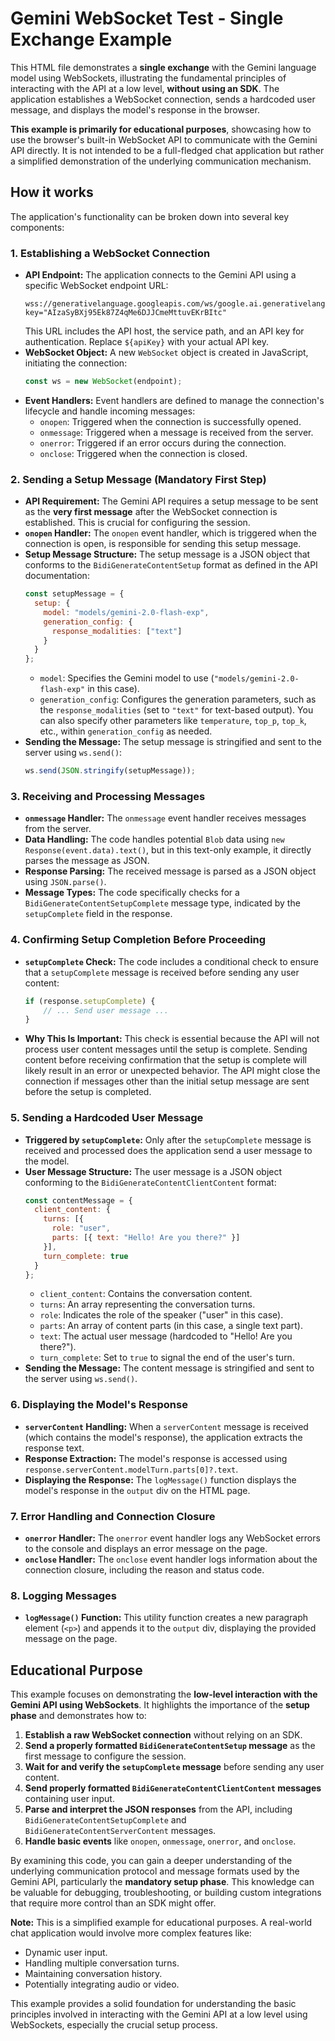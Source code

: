 # Gemini WebSocket Test - Single Exchange Example

This HTML file demonstrates a **single exchange** with the Gemini language model using WebSockets, illustrating the fundamental principles of interacting with the API at a low level, **without using an SDK**. The application establishes a WebSocket connection, sends a hardcoded user message, and displays the model's response in the browser.

**This example is primarily for educational purposes**, showcasing how to use the browser's built-in WebSocket API to communicate with the Gemini API directly. It is not intended to be a full-fledged chat application but rather a simplified demonstration of the underlying communication mechanism.

## How it works

The application's functionality can be broken down into several key components:

### 1. Establishing a WebSocket Connection

*   **API Endpoint:** The application connects to the Gemini API using a specific WebSocket endpoint URL:
    ```
    wss://generativelanguage.googleapis.com/ws/google.ai.generativelanguage.v1alpha.GenerativeService.BidiGenerateContent?key="AIzaSyBXj95Ek87Z4qMe6DJJCmeMttuvEKrBItc"
    ```
    This URL includes the API host, the service path, and an API key for authentication. Replace `${apiKey}` with your actual API key.
*   **WebSocket Object:** A new `WebSocket` object is created in JavaScript, initiating the connection:
    ```javascript
    const ws = new WebSocket(endpoint);
    ```
*   **Event Handlers:** Event handlers are defined to manage the connection's lifecycle and handle incoming messages:
    *   `onopen`: Triggered when the connection is successfully opened.
    *   `onmessage`: Triggered when a message is received from the server.
    *   `onerror`: Triggered if an error occurs during the connection.
    *   `onclose`: Triggered when the connection is closed.

### 2. Sending a Setup Message (Mandatory First Step)

*   **API Requirement:** The Gemini API requires a setup message to be sent as the **very first message** after the WebSocket connection is established. This is crucial for configuring the session.
*   **`onopen` Handler:** The `onopen` event handler, which is triggered when the connection is open, is responsible for sending this setup message.
*   **Setup Message Structure:** The setup message is a JSON object that conforms to the `BidiGenerateContentSetup` format as defined in the API documentation:
    ```javascript
    const setupMessage = {
      setup: {
        model: "models/gemini-2.0-flash-exp",
        generation_config: {
          response_modalities: ["text"]
        }
      }
    };
    ```
    *   `model`: Specifies the Gemini model to use (`"models/gemini-2.0-flash-exp"` in this case).
    *   `generation_config`: Configures the generation parameters, such as the `response_modalities` (set to `"text"` for text-based output). You can also specify other parameters like `temperature`, `top_p`, `top_k`, etc., within `generation_config` as needed.
*   **Sending the Message:** The setup message is stringified and sent to the server using `ws.send()`:
    ```javascript
    ws.send(JSON.stringify(setupMessage));
    ```

### 3. Receiving and Processing Messages

*   **`onmessage` Handler:** The `onmessage` event handler receives messages from the server.
*   **Data Handling:** The code handles potential `Blob` data using `new Response(event.data).text()`, but in this text-only example, it directly parses the message as JSON.
*   **Response Parsing:** The received message is parsed as a JSON object using `JSON.parse()`.
*   **Message Types:** The code specifically checks for a `BidiGenerateContentSetupComplete` message type, indicated by the `setupComplete` field in the response.

### 4. Confirming Setup Completion Before Proceeding

*   **`setupComplete` Check:** The code includes a conditional check to ensure that a `setupComplete` message is received before sending any user content:
    ```javascript
    if (response.setupComplete) {
        // ... Send user message ...
    }
    ```
*   **Why This Is Important:** This check is essential because the API will not process user content messages until the setup is complete. Sending content before receiving confirmation that the setup is complete will likely result in an error or unexpected behavior. The API might close the connection if messages other than the initial setup message are sent before the setup is completed.

### 5. Sending a Hardcoded User Message

*   **Triggered by `setupComplete`:** Only after the `setupComplete` message is received and processed does the application send a user message to the model.
*   **User Message Structure:** The user message is a JSON object conforming to the `BidiGenerateContentClientContent` format:
    ```javascript
    const contentMessage = {
      client_content: {
        turns: [{
          role: "user",
          parts: [{ text: "Hello! Are you there?" }]
        }],
        turn_complete: true
      }
    };
    ```
    *   `client_content`: Contains the conversation content.
    *   `turns`: An array representing the conversation turns.
    *   `role`: Indicates the role of the speaker ("user" in this case).
    *   `parts`: An array of content parts (in this case, a single text part).
    *   `text`: The actual user message (hardcoded to "Hello! Are you there?").
    *   `turn_complete`: Set to `true` to signal the end of the user's turn.
*   **Sending the Message:** The content message is stringified and sent to the server using `ws.send()`.

### 6. Displaying the Model's Response

*   **`serverContent` Handling:** When a `serverContent` message is received (which contains the model's response), the application extracts the response text.
*   **Response Extraction:** The model's response is accessed using `response.serverContent.modelTurn.parts[0]?.text`.
*   **Displaying the Response:** The `logMessage()` function displays the model's response in the `output` div on the HTML page.

### 7. Error Handling and Connection Closure

*   **`onerror` Handler:** The `onerror` event handler logs any WebSocket errors to the console and displays an error message on the page.
*   **`onclose` Handler:** The `onclose` event handler logs information about the connection closure, including the reason and status code.

### 8. Logging Messages

*   **`logMessage()` Function:** This utility function creates a new paragraph element (`<p>`) and appends it to the `output` div, displaying the provided message on the page.

## Educational Purpose

This example focuses on demonstrating the **low-level interaction with the Gemini API using WebSockets**. It highlights the importance of the **setup phase** and demonstrates how to:

1. **Establish a raw WebSocket connection** without relying on an SDK.
2. **Send a properly formatted `BidiGenerateContentSetup` message** as the first message to configure the session.
3. **Wait for and verify the `setupComplete` message** before sending any user content.
4. **Send properly formatted `BidiGenerateContentClientContent` messages** containing user input.
5. **Parse and interpret the JSON responses** from the API, including `BidiGenerateContentSetupComplete` and `BidiGenerateContentServerContent` messages.
6. **Handle basic events** like `onopen`, `onmessage`, `onerror`, and `onclose`.

By examining this code, you can gain a deeper understanding of the underlying communication protocol and message formats used by the Gemini API, particularly the **mandatory setup phase**. This knowledge can be valuable for debugging, troubleshooting, or building custom integrations that require more control than an SDK might offer.

**Note:** This is a simplified example for educational purposes. A real-world chat application would involve more complex features like:

*   Dynamic user input.
*   Handling multiple conversation turns.
*   Maintaining conversation history.
*   Potentially integrating audio or video.

This example provides a solid foundation for understanding the basic principles involved in interacting with the Gemini API at a low level using WebSockets, especially the crucial setup process.